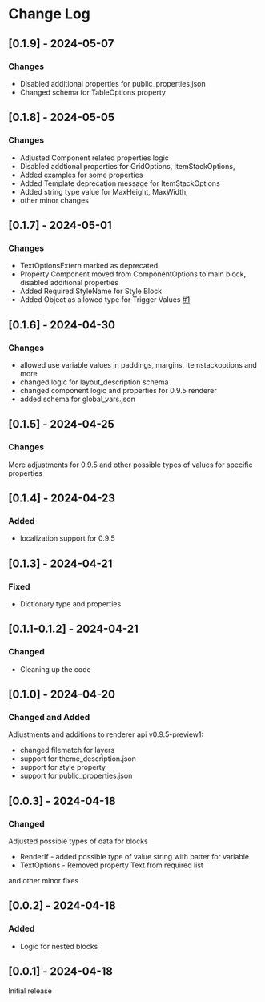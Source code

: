 # Change Log

## [0.1.9] - 2024-05-07

### Changes

- Disabled additional properties for public_properties.json
- Changed schema for TableOptions property

## [0.1.8] - 2024-05-05

### Changes

- Adjusted Component related properties logic
- Disabled addtional properties for GridOptions, ItemStackOptions,
- Added examples for some properties
- Added Template deprecation message for ItemStackOptions
- Added string type value for MaxHeight, MaxWidth,
- other minor changes

## [0.1.7] - 2024-05-01

### Changes

- TextOptionsExtern marked as deprecated
- Property Component moved from ComponentOptions to main block, disabled additional properties
- Added Required StyleName for Style Block
- Added Object as allowed type for Trigger Values [#1](https://github.com/kaaac/rlt-theme-helper/issues/1)

## [0.1.6] - 2024-04-30

### Changes

- allowed use variable values in paddings, margins, itemstackoptions and more
- changed logic for layout_description schema
- changed component logic and properties for 0.9.5 renderer
- added schema for global_vars.json

## [0.1.5] - 2024-04-25

### Changes

More adjustments for 0.9.5 and other possible types of values for specific properties

## [0.1.4] - 2024-04-23

### Added

- localization support for 0.9.5

## [0.1.3] - 2024-04-21

### Fixed

- Dictionary type and properties

## [0.1.1-0.1.2] - 2024-04-21

### Changed

- Cleaning up the code

## [0.1.0] - 2024-04-20

### Changed and Added

Adjustments and additions to renderer api v0.9.5-preview1:
- changed filematch for layers
- support for theme_description.json
- support for style property
- support for public_properties.json

## [0.0.3] - 2024-04-18

### Changed

Adjusted possible types of data for blocks

- RenderIf - added possible type of value string with patter for variable
- TextOptions - Removed property Text from required list

and other minor fixes

## [0.0.2] - 2024-04-18

### Added

- Logic for nested blocks

## [0.0.1] - 2024-04-18

Initial release